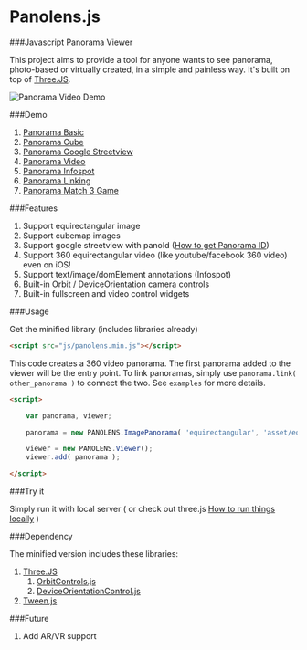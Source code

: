 # Panolens.js

###Javascript Panorama Viewer

This project aims to provide a tool for anyone wants to see panorama, photo-based or virtually created, in a simple and painless way. It's built on top of [Three.JS](https://github.com/mrdoob/three.js). 

![Panorama Video Demo](https://github.com/pchen66/pchen66.github.io/blob/master/Panolens/images/panolens_video_demo_480p.gif?raw=true)

###Demo
1.	[Panorama Basic](http://pchen66.github.io/Panolens/examples/panorama_basic.html)
2.	[Panorama Cube](http://pchen66.github.io/Panolens/examples/panorama_cube.html)
3.	[Panorama Google Streetview](http://pchen66.github.io/Panolens/examples/panorama_googlestreetview.html)
4.	[Panorama Video](http://pchen66.github.io/Panolens/examples/panorama_video.html)
5.	[Panorama Infospot](http://pchen66.github.io/Panolens/examples/panorama_infospot.html)
6.	[Panorama Linking](http://pchen66.github.io/Panolens/examples/panorama_linking.html)
7.	[Panorama Match 3 Game](http://pchen66.github.io/Panolens/examples/XDiamond/)

###Features

1.	Support equirectangular image
2.	Support cubemap images
3.	Support google streetview with panoId ([How to get Panorama ID](http://stackoverflow.com/questions/29916149/google-maps-streetview-how-to-get-panorama-id))
4.	Support 360 equirectangular video (like youtube/facebook 360 video) even on iOS!
5.	Support text/image/domElement annotations (Infospot)
6.	Built-in Orbit / DeviceOrientation camera controls
7.	Built-in fullscreen and video control widgets

###Usage

Get the minified library (includes libraries already)

```html
<script src="js/panolens.min.js"></script>
```
This code creates a 360 video panorama. The first panorama added to the viewer will be the entry point. To link panoramas, simply use `panorama.link( other_panorama )` to connect the two. See `examples` for more details.

```html
<script>

	var panorama, viewer;

	panorama = new PANOLENS.ImagePanorama( 'equirectangular', 'asset/equirectangular.jpg' );

	viewer = new PANOLENS.Viewer();
	viewer.add( panorama );

</script>
```

###Try it

Simply run it with local server ( or check out three.js [How to run things locally](https://github.com/mrdoob/three.js/wiki/How-to-run-things-locally) )

###Dependency

The minified version includes these libraries:

1. [Three.JS](https://github.com/mrdoob/three.js)
	1. [OrbitControls.js](https://github.com/mrdoob/three.js/blob/master/examples/js/controls/OrbitControls.js)
	2. [DeviceOrientationControl.js](https://github.com/mrdoob/three.js/blob/master/examples/js/controls/DeviceOrientationControls.js)
2. [Tween.js](https://github.com/tweenjs/tween.js/)

###Future
1.	Add AR/VR support